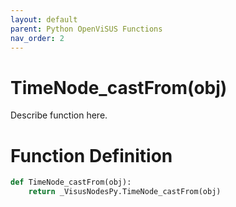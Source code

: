 ```yaml
---
layout: default
parent: Python OpenViSUS Functions
nav_order: 2
---
```


# TimeNode_castFrom(obj)

Describe function here.

# Function Definition

```python
def TimeNode_castFrom(obj):
    return _VisusNodesPy.TimeNode_castFrom(obj)
```